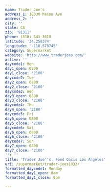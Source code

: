 ```yaml
---
name: Trader Joe's
address_1: 10330 Mason Ave
address_2: ''
city: ''
state: CA
zip: '91311'
phone: (818) 341-3010
latitude: '34.258374'
longitude: '-118.578745'
category: Supermarket
website: 'http://www.traderjoes.com/'
active: ''
daycode1: Mon
day1_open: 0800
day1_close: '2100'
daycode2: Tue
day2_open: 0800
day2_close: '2100'
daycode3: Wed
day3_open: 0800
day3_close: '2100'
daycode4: Thu
day4_open: '2100'
daycode5: Fri
day5_open: 0800
day5_close: '2100'
daycode6: Sat
day6_open: 0800
day6_close: '2100'
daycode7: Sun
day7_open: 0800
day7_close: '2100'
'': ''
title: 'Trader Joe''s, Food Oasis Los Angeles'
uri: /supermarket/trader-joes1033/
formatted_daycode1: Monday
formatted_day1_open: 8am
formatted_day1_close: 9pm

---
```

